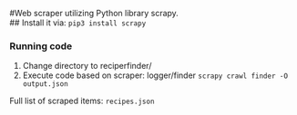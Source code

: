 #Web scraper utilizing Python library scrapy. <br/>##
Install it via:
<code>pip3 install scrapy</code>
<br/>
### Running code
<ol>
  <li>
    Change directory to reciperfinder/
  </li>
  <li>
    Execute code based on scraper: logger/finder
    <code>scrapy crawl finder -O output.json</code>
  </li>
</ol>
Full list of scraped items: <code>recipes.json</code>
